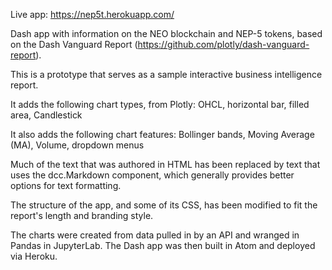 Live app: https://nep5t.herokuapp.com/

Dash app with information on the NEO blockchain and NEP-5 tokens, based on the Dash Vanguard Report (https://github.com/plotly/dash-vanguard-report).

This is a prototype that serves as a sample interactive business intelligence report.  

It adds the following chart types, from Plotly: OHCL, horizontal bar, filled area, Candlestick

It also adds the following chart features: Bollinger bands, Moving Average (MA), Volume, dropdown menus 

Much of the text that was authored in HTML has been replaced by text that uses the dcc.Markdown component, which generally provides better options for text formatting.

The structure of the app, and some of its CSS, has been modified to fit the report's length and branding style.

The charts were created from data pulled in by an API and wranged in Pandas in JupyterLab.  The Dash app was then built in Atom and deployed via Heroku.

